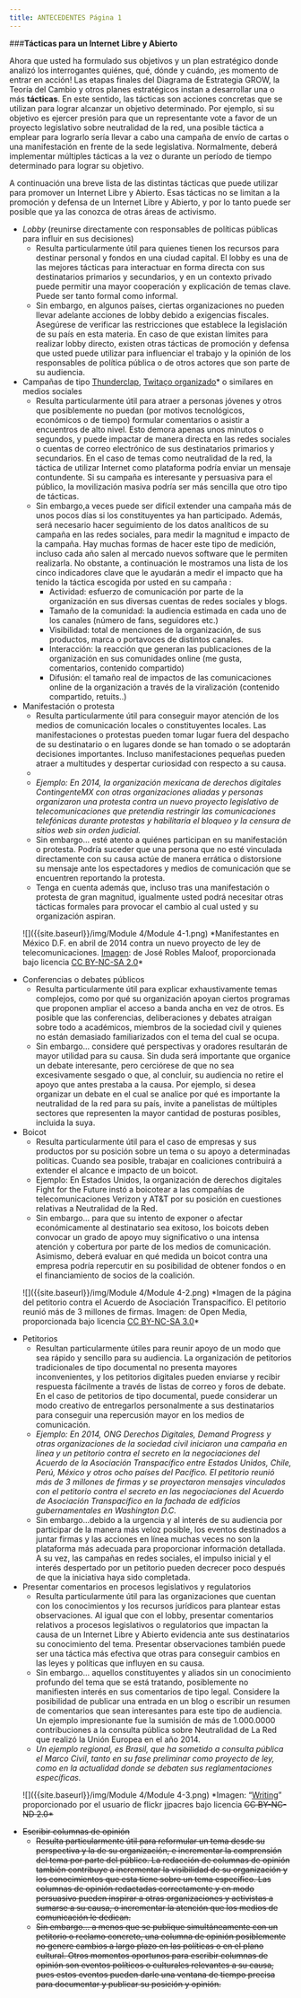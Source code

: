 ```yaml
---
title: ANTECEDENTES Página 1
---
```


###**Tácticas para un Internet Libre y Abierto**

Ahora que usted ha formulado sus objetivos y un plan estratégico donde analizó los interrogantes quiénes, qué, dónde y cuándo, ¡es momento de entrar en acción! Las etapas finales del Diagrama de Estrategia GROW, la Teoría del Cambio y otros planes estratégicos instan a desarrollar una o más **tácticas**. En este sentido, las tácticas son acciones concretas que se utilizan para lograr alcanzar un objetivo determinado. Por ejemplo, si su objetivo es ejercer presión para que un representante vote a favor de un proyecto legislativo sobre neutralidad de la red, una posible táctica a emplear para lograrlo sería llevar a cabo una campaña de envío de cartas o una manifestación en frente de la sede legislativa. Normalmente, deberá implementar múltiples tácticas a la vez o durante un período de tiempo determinado para lograr su objetivo.

A continuación una breve lista de las distintas tácticas que puede utilizar para promover un Internet Libre y Abierto. Esas tácticas no se limitan a la promoción y defensa de un Internet Libre y Abierto, y por lo tanto puede ser posible que ya las conozca de otras áreas de activismo.
<ul>
<li> <i>Lobby</i> (reunirse directamente con responsables de políticas públicas para influir en sus decisiones)
<ul><li>Resulta particularmente útil para quienes tienen los recursos para destinar personal y fondos en una ciudad capital. El lobby es una de las mejores tácticas para interactuar en forma directa con sus destinatarios primarios y secundarios, y en un contexto privado puede permitir una mayor cooperación y explicación de temas clave. Puede ser tanto formal como informal.</li>
<li>Sin embargo, en algunos países, ciertas organizaciones no pueden llevar adelante acciones de lobby debido a exigencias fiscales. Asegúrese de verificar las restricciones que establece la legislación de su país en esta materia. En caso de que existan límites para realizar lobby directo, existen otras tácticas de promoción y defensa que usted puede utilizar para influenciar el trabajo y la opinión de los responsables de política pública o de otros actores que son parte de su audiencia.</li></ul></li>

<li>Campañas de tipo <a href="https://www.thunderclap.it/es" target="_blank">Thunderclap</a>, <a href="https://twitter.com/hashtag/Twita%C3%A7o?src=hash" target="_blank">Twitaço organizado</a>* o similares en medios sociales
<ul><li>Resulta particularmente útil para atraer a personas jóvenes y otros que posiblemente no puedan (por motivos tecnológicos, económicos o de tiempo) formular comentarios o asistir a encuentros de alto nivel. Esto demora apenas unos minutos o segundos, y puede impactar de manera directa en las redes sociales o cuentas de correo electrónico de sus destinatarios primarios y secundarios. En el caso de temas como neutralidad de la red, la táctica de utilizar Internet como plataforma podría enviar un mensaje contundente. Si su campaña es interesante y persuasiva para el público, la movilización masiva podría ser más sencilla que otro tipo de tácticas.</li>
<li>Sin embargo,a veces puede ser difícil extender una campaña más de unos pocos días si los constituyentes ya han participado. Además, será necesario hacer seguimiento de los datos analíticos de su campaña en las redes sociales, para medir la magnitud  e impacto de la campaña. Hay muchas formas de hacer este tipo de medición, incluso cada año salen al mercado nuevos software que le permiten realizarla. No obstante, a continuación le mostramos una lista de los cinco indicadores clave que le ayudarán a medir el impacto que  ha tenido la táctica escogida por usted en su campaña : 
<ul><li>Actividad: esfuerzo de comunicación por parte de la organización en sus diversas cuentas de redes sociales y blogs.</li>
<li>Tamaño de la comunidad: la audiencia estimada en cada uno de los canales (número de fans, seguidores etc.)</li>
<li>Visibilidad: total de menciones de la organización, de sus productos, marca o portavoces de distintos canales.</li>
<li>Interacción: la reacción que generan las publicaciones de la organización en sus comunidades online (me gusta, comentarios, contenido compartido)</li>
<li>Difusión: el tamaño real de impactos de las comunicaciones online de la organización a través de la viralización (contenido compartido, retuits..)</li></ul></li></ul></li>

<li>Manifestación o protesta
<ul><li>Resulta particularmente útil para conseguir mayor atención de los medios de comunicación locales o constituyentes locales. Las manifestaciones o protestas pueden tomar lugar fuera del despacho de su destinatario o en lugares donde se han tomado o se adoptarán decisiones importantes. Incluso manifestaciones pequeñas pueden atraer a multitudes y despertar curiosidad con respecto a su causa.<li>
<li><i>Ejemplo: En 2014, la organización mexicana de derechos digitales ContingenteMX con otras organizaciones aliadas y personas organizaron una protesta contra un nuevo proyecto legislativo de telecomunicaciones que pretendía restringir las comunicaciones telefónicas durante protestas y habilitaría el bloqueo y la censura de sitios web sin orden judicial.</i></li>
<li>Sin embargo... esté atento a quiénes participan en su manifestación o protesta. Podría suceder que una persona que no esté vinculada directamente con su causa actúe de manera errática o distorsione su mensaje ante los espectadores y medios de comunicación que se encuentren reportando la protesta. </li>
<li>Tenga en cuenta además que, incluso tras una manifestación o protesta de gran magnitud, igualmente usted podrá necesitar otras tácticas formales para provocar el cambio al cual usted y su organización aspiran.</li></ul></li>

<p>![]({{site.baseurl}}/img/Module 4/Module 4-1.png)
*Manifestantes en México D.F. en abril de 2014 contra un nuevo proyecto de ley de telecomunicaciones. <a href="http://creativecommons.org/licenses/by-nc-sa/3.0/deed.en_US" target="_blank">Imagen</a>: de José Robles Maloof, proporcionada bajo licencia <a href="http://creativecommons.org/licenses/by-nc-sa/2.0/" target="_blank">CC BY-NC-SA 2.0</a>*</p>

<li>Conferencias o debates públicos
<ul><li>Resulta particularmente útil para explicar exhaustivamente temas complejos, como por qué su organización apoyan ciertos programas que proponen ampliar el acceso a banda ancha en vez de otros. Es posible que las conferencias, deliberaciones y debates atraigan sobre todo a académicos, miembros de la sociedad civil y quienes no están demasiado familiarizados con el tema del cual se ocupa.</li>
<li>Sin embargo... considere qué perspectivas y oradores resultarán de mayor utilidad para su causa. Sin duda será importante que organice un debate interesante, pero cerciórese de que no sea excesivamente sesgado o que, al concluir, su audiencia no retire el apoyo que antes prestaba a la causa. Por ejemplo, si desea organizar un debate en el cual se analice por qué es importante la neutralidad de la red para su país, invite a panelistas de múltiples sectores que representen la mayor cantidad de posturas posibles, incluida la suya. </li></ul></li>

<li>Boicot
<ul><li>Resulta particularmente útil para el caso de empresas y sus productos por su posición sobre un tema o su apoyo a determinadas políticas. Cuando sea posible, trabajar en coaliciones contribuirá a extender el alcance e impacto de un boicot. </li>
<li>Ejemplo: En Estados Unidos, la organización de derechos digitales Fight for the Future instó a boicotear a las compañías de telecomunicaciones Verizon y AT&T por su posición en cuestiones relativas a Neutralidad de la Red.</li> 
<li>Sin embargo... para que su intento de exponer o afectar económicamente al destinatario sea exitoso, los boicots deben convocar un grado de apoyo muy significativo o una intensa atención y cobertura por parte de los medios de comunicación. Asimismo, deberá evaluar en qué medida un boicot contra una empresa podría repercutir en su posibilidad de obtener fondos o en el financiamiento de socios de la coalición.</li></ul></li>

<p>![]({{site.baseurl}}/img/Module 4/Module 4-2.png)
*Imagen de la página del petitorio contra el Acuerdo de Asociación Transpacífico. El petitorio reunió más de 3 millones de firmas. Imagen: de Open Media, proporcionada bajo licencia <a href="http://creativecommons.org/licenses/by-nc-sa/3.0/deed.en_US" target="_blank">CC BY-NC-SA 3.0</a>*</p>

<li>Petitorios
<ul><li>Resultan particularmente útiles para reunir apoyo de un modo que sea rápido y sencillo para su audiencia. La organización de petitorios tradicionales de tipo documental no presenta mayores inconvenientes, y los petitorios digitales pueden enviarse y recibir respuesta fácilmente a través de listas de correo y foros de debate. En el caso de petitorios de tipo documental, puede considerar un modo creativo de entregarlos personalmente a sus destinatarios para conseguir una repercusión mayor en los medios de comunicación.</li>
<li><i>Ejemplo: En 2014, ONG Derechos Digitales, Demand Progress y otras organizaciones de la sociedad civil iniciaron una campaña en línea y un petitorio contra el secreto en la negociaciones del Acuerdo de la Asociación Transpacífico entre Estados Unidos, Chile, Perú, México y otros ocho países del Pacífico. El petitorio reunió más de 3 millones de firmas y se proyectaron mensajes vinculados con el petitorio contra el secreto en las negociaciones del Acuerdo de Asociación Transpacífico en la fachada de edificios gubernamentales en Washington D.C.</i></li>
<li>Sin embargo...debido a la urgencia y al interés de su audiencia por participar de la manera más veloz posible, los eventos destinados a juntar firmas y las acciones en línea muchas veces no son la plataforma más adecuada para proporcionar información detallada. A su vez, las campañas en redes sociales, el impulso inicial y el interés despertado por un petitorio pueden decrecer poco después de que la iniciativa haya sido completada.</li></ul></li>

<li>Presentar comentarios en procesos legislativos y regulatorios
<ul><li>Resulta particularmente útil para las organizaciones que cuentan con los conocimientos y los recursos jurídicos para plantear estas observaciones. Al igual que con el lobby, presentar comentarios relativos a procesos legislativos o regulatorios que impactan la causa de un Internet Libre y Abierto evidencia ante sus destinatarios su conocimiento del tema. Presentar observaciones también puede ser una táctica más efectiva que otras para conseguir cambios en las leyes y políticas que influyen en su causa.</li>
<li>Sin embargo... aquellos constituyentes y aliados sin un conocimiento profundo del tema que se está tratando, posiblemente no manifiesten interés en sus comentarios de tipo legal. Considere la posibilidad de publicar una entrada en un blog o escribir un resumen de comentarios que sean interesantes para este tipo de  audiencia.
Un ejemplo impresionante fue la sumisión de más de 1.000.0000 contribuciones a la consulta pública sobre Neutralidad de La Red que realizó la Unión Europea en el año 2014.</li>
<li><i>Un ejemplo regional, es Brasil, que ha sometido a consulta pública el Marco Civil, tanto en su fase preliminar como proyecto de ley, como en la actualidad  donde se debaten sus reglamentaciones específicas.</i></li></ul></li>

<p>![]({{site.baseurl}}/img/Module 4/Module 4-3.png)
*Imagen: “<a href="http://www.flickr.com/photos/jjpacres/3293117576/in/photolist-62168f-bkZKx2-bAjhX2-8EUt2s-yRYUG-62GZWn-7trTMk-6dKk9g-ctEAou-5DxZa6-4SksC4-4DCcv4-skaZ-aHV47t-eBCTSV-e3om9G-5BBA1k-6dUvjx-aaFzdh-9y1eD-bo3m2z-fXuDjB-nRppGA-4X7zeZ-9eKvZr-sHdKW-a3G1eU-7xAYJw-dPU8Qh-fAsysJ-5k8wzq-8EWknb-4RCQ1y-4GM6iK-ovRMPL-o7wdj-fsA5BG-9ZT7mD-2WUKDW-h5AgDG-4p1s5k-9EvxTe-HvN2R-dso7uN-i4a5Sr-cUBc6q-6o52sJ-ynRUT-47NbLn-NQYHJ" target="_blank">Writing</a>” proporcionado por el usuario de flickr jjpacres bajo licencia <s href="https://creativecommons.org/licenses/by-nc-nd/2.0/" target="_blank">CC BY-NC-ND 2.0</a>*</p>

<li>Escribir columnas de opinión
<ul><li>Resulta particularmente útil para reformular un tema desde su perspectiva y la de su organización, e incrementar la comprensión del tema por parte del público. La redacción de columnas de opinión también contribuye a incrementar la visibilidad de su organización y los conocimientos que esta tiene sobre un tema específico. Las columnas de opinión redactadas correctamente y en modo persuasivo pueden inspirar a otras organizaciones y activistas a sumarse a su causa, o incrementar la atención que los medios de comunicación le dedican.</li>
<li>Sin embargo... a menos que se publique simultáneamente con un petitorio o reclamo concreto, una columna de opinión posiblemente no genere cambios a largo plazo en las políticas o en el plano cultural. Otros momentos oportunos para escribir columnas de opinión son  eventos políticos o culturales relevantes a su causa, pues estos eventos pueden darle una ventana de tiempo precisa para documentar y publicar su posición y opinión.</li></ul></li>
